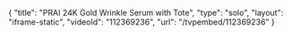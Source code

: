 {
    "title": "PRAI 24K Gold Wrinkle Serum with Tote",
    "type": "solo",
    "layout": "iframe-static",
    "videoId": "112369236",
    "url": "\/tvpembed\/112369236"
}